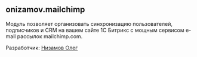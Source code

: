 ## onizamov.mailchimp

Модуль позволяет организовать синхронизацию пользователей, подписчиков и CRM на вашем сайте 1С Битрикс с мощным сервисом e-mail рассылок mailchimp.com.

Разработчик: [Низамов Олег](https://github.com/olegnizamov)
